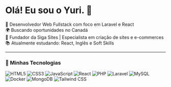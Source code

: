 # Olá! Eu sou o Yuri. 👋

🎯 Desenvolvedor Web Fullstack com foco em Laravel e React  
🌍 Buscando oportunidades no Canadá  
🚀 Fundador da Siga Sites | Especialista em criação de sites e e-commerces  
📚 Atualmente estudando: React, Inglês e Soft Skills  

---

### 🚀 Minhas Tecnologias

![HTML5](https://img.shields.io/badge/-HTML5-E34F26?style=for-the-badge&logo=html5&logoColor=fff)
![CSS3](https://img.shields.io/badge/-CSS3-1572B6?style=for-the-badge&logo=css3)
![JavaScript](https://img.shields.io/badge/-JavaScript-F7DF1E?style=for-the-badge&logo=javascript&logoColor=000)
![React](https://img.shields.io/badge/-React-61DAFB?style=for-the-badge&logo=react&logoColor=000)
![PHP](https://img.shields.io/badge/-PHP-777BB4?style=for-the-badge&logo=php&logoColor=fff)
![Laravel](https://img.shields.io/badge/-Laravel-FF2D20?style=for-the-badge&logo=laravel&logoColor=fff)
![MySQL](https://img.shields.io/badge/-MySQL-4479A1?style=for-the-badge&logo=mysql&logoColor=fff)
![Docker](https://img.shields.io/badge/-Docker-2496ED?style=for-the-badge&logo=docker&logoColor=fff)
![MongoDB](https://img.shields.io/badge/-MongoDB-47A248?style=for-the-badge&logo=mongodb&logoColor=fff)
![Tailwind CSS](https://img.shields.io/badge/-Tailwind-38B2AC?style=for-the-badge&logo=tailwind-css&logoColor=fff)
